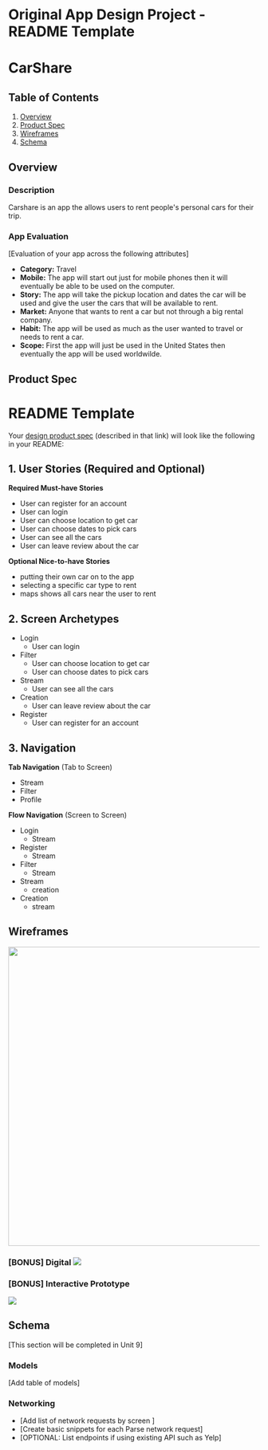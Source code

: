Original App Design Project - README Template
===

# CarShare

## Table of Contents
1. [Overview](#Overview)
1. [Product Spec](#Product-Spec)
1. [Wireframes](#Wireframes)
2. [Schema](#Schema)

## Overview
### Description
Carshare is an app the allows users to rent people's personal cars for their trip.

### App Evaluation
[Evaluation of your app across the following attributes]
- **Category:** Travel
- **Mobile:** The app will start out just for mobile phones then it will eventually be able to be used on the computer. 
- **Story:** The app will take the pickup location and dates the car will be used and give the user the cars that will be available to rent.
- **Market:** Anyone that wants to rent a car but not through a big rental company.
- **Habit:** The app will be used as much as the user wanted to travel or needs to rent a car. 
- **Scope:** First the app will just be used in the United States then eventually the app will be used worldwilde.

## Product Spec


# README Template

Your [design product spec](https://hackmd.io/s/H1wGpVUh7) (described in that link) will look like the following in your README:

## 1. User Stories (Required and Optional)

**Required Must-have Stories**

 * User can register for an account 
 * User can login 
 * User can choose location to get car 
 * User can choose dates to pick cars 
 * User can see all the cars 
 * User can leave review about the car
 

**Optional Nice-to-have Stories**

 * putting their own car on to the app
 * selecting a specific car type to rent 
 * maps shows all cars near the user to rent 
 

## 2. Screen Archetypes

 * Login
     *  User can login 
 * Filter
     *  User can choose location to get car 
     * User can choose dates to pick cars 
 * Stream
     * User can see all the cars
 * Creation 
     * User can leave review about the car
 * Register
     * User can register for an account 
 
     

## 3. Navigation

**Tab Navigation** (Tab to Screen)

 * Stream
 * Filter 
 * Profile 

**Flow Navigation** (Screen to Screen)

 * Login
     * Stream 
 * Register
     * Stream
 * Filter 
     * Stream
 * Stream
     * creation
 * Creation 
     * stream 
 

## Wireframes
<img src="YOUR_WIREFRAME_IMAGE_URL" width=600>

### [BONUS] Digital ![](https://i.imgur.com/Au7cAxA.png)


### [BONUS] Interactive Prototype
![](https://i.imgur.com/3RKYtrL.gif)


## Schema 
[This section will be completed in Unit 9]
### Models
[Add table of models]
### Networking
- [Add list of network requests by screen ]
- [Create basic snippets for each Parse network request]
- [OPTIONAL: List endpoints if using existing API such as Yelp]
